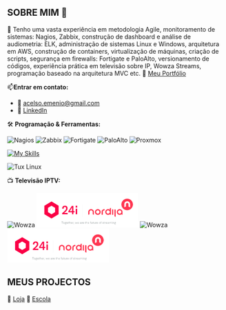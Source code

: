 ## SOBRE MIM 👋
🧠 Tenho uma vasta experiência em metodologia Agile, monitoramento de sistemas: Nagios, Zabbix, construção de dashboard e análise de audiometria: ELK, administração de sistemas Linux e Windows, arquitetura em AWS, construção de containers, virtualização de máquinas, criação de scripts, segurança em firewalls: Fortigate e PaloAlto, versionamento de códigos, experiência prática em televisão sobre IP, Wowza Streams, programação baseado na arquitetura MVC etc.
🔗 [Meu Portfólio](https://acaluege.github.io/portfolio/)

📫**Entrar em contato:**
- 📧 [acelso.emenio@gmail.com](mailto:acelso.emenio@gmail.com)  
- 🔗 [LinkedIn](https://linkedin.com/in/afonso-c-272b3254)

🛠️ **Programação & Ferramentas:**

![Nagios](https://img.shields.io/badge/Nagios-monitoring-blue)
![Zabbix](https://img.shields.io/badge/Zabbix-monitoring-red)
![Fortigate](https://img.shields.io/badge/Fortigate-firewall-lightgrey)
![PaloAlto](https://img.shields.io/badge/PaloAlto-firewall-yellow)
![Proxmox](https://img.shields.io/badge/Proxmox-vms-green)

[![My Skills](https://skillicons.dev/icons?i=php,git,js,html,css,aws,docker,nginx)](https://skillicons.dev)

<img src="https://upload.wikimedia.org/wikipedia/commons/3/35/Tux.svg" alt="Tux Linux" width="40"/>

📺 **Televisão IPTV:**

<img src="https://seekvectorlogo.net/wp-content/uploads/2019/09/wowza-media-systems-vector-logo.png" alt="Wowza" height="70"/>
<img src="https://raw.githubusercontent.com/portugalgit/portugalgit/main/nordi.png" alt="Nordija" height="80"/>


<img src="https://seekvectorlogo.net/wp-content/uploads/2019/09/wowza-media-systems-vector-logo.png" alt="Wowza" height="70"/>

<img src="https://raw.githubusercontent.com/portugalgit/portugalgit/main/nordi.png" alt="Nordija" height="80"/>

## MEUS PROJECTOS 
🛒 [Loja](https://github.com/portugalgit/eshop) 🏫 [Escola](https://github.com/portugalgit/akival)










